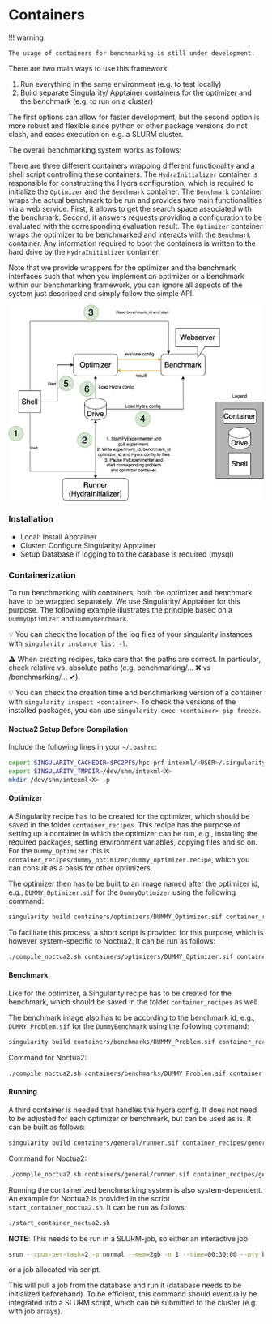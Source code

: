 # Containers

!!! warning

    The usage of containers for benchmarking is still under development.


There are two main ways to use this framework:
1. Run everything in the same environment (e.g. to test locally)
2. Build separate Singularity/ Apptainer containers for the optimizer and the benchmark (e.g. to run on a cluster)

The first options can allow for faster development, but the second option is more robust and flexible since python or 
other package versions do not clash, and eases execution on e.g. a SLURM cluster.

The overall benchmarking system works as follows: 

There are three different containers wrapping different functionality and a shell script controlling these containers. 
The `HydraInitializer` container is responsible for constructing the Hydra configuration, 
which is required to initialize the `Optimizer` and the `Benchmark` container. 
The `Benchmark` container wraps the actual benchmark to be run and provides two main functionalities via a web service. 
First, it allows to get the search space associated with the benchmark. 
Second, it answers requests providing a configuration to be evaluated with the corresponding evaluation result.
The `Optimizer` container wraps the optimizer to be benchmarked and interacts with the `Benchmark` container.
Any information required to boot the containers is written to the hard drive by the `HydraInitializer` container. 

Note that we provide wrappers for the optimizer and the benchmark interfaces such that when you implement an 
optimizer or a benchmark within our benchmarking framework, 
you can ignore all aspects of the system just described and simply follow the simple API. 

![Overview of the whole process](../../images/smac_benchmarking_containers.drawio.png)


### Installation
- Local: Install Apptainer
- Cluster: Configure Singularity/ Apptainer
- Setup Database if logging to to the database is required (mysql)

### Containerization
To run benchmarking with containers, both the optimizer and benchmark have to be wrapped separately. 
We use Singularity/ Apptainer for this purpose.
The following example illustrates the principle based on a `DummyOptimizer` and `DummyBenchmark`.

💡 You can check the location of the log files of your singularity instances with `singularity instance list -l`.

⚠ When creating recipes, take care that the paths are correct. In particular, check relative vs. absolute paths (e.g. benchmarking/... ❌ vs /benchmarking/... ✔).

💡 You can check the creation time and benchmarking version of a container with `singularity inspect <container>`. 
   To check the versions of the installed packages, you can use `singularity exec <container> pip freeze`.

#### Noctua2 Setup Before Compilation

Include the following lines in your `~/.bashrc`:

```bash
export SINGULARITY_CACHEDIR=$PC2PFS/hpc-prf-intexml/<USER>/.singularity_cache
export SINGULARITY_TMPDIR=/dev/shm/intexml<X>
mkdir /dev/shm/intexml<X> -p
```

#### Optimizer
A Singularity recipe has to be created for the optimizer, which should be saved in the folder `container_recipes`.
This recipe has the purpose of setting up a container in which the optimizer can be run, e.g., installing the 
required packages, setting environment variables, copying files and so on.
For the `Dummy_Optimizer` this is `container_recipes/dummy_optimizer/dummy_optimizer.recipe`, which you can consult 
as a basis for other optimizers.

The optimizer then has to be built to an image named after the optimizer id, e.g., `DUMMY_Optimizer.sif` for the
`DummyOptimizer` using the following command:

```bash
singularity build containers/optimizers/DUMMY_Optimizer.sif container_recipes/optimizers/DUMMY_Optimizer/DUMMY_Optimizer.recipe
```

To facilitate this process, a short script is provided for this purpose, which is however system-specific to Noctua2.
It can be run as follows:

```bash
./compile_noctua2.sh containers/optimizers/DUMMY_Optimizer.sif container_recipes/optimizers/DUMMY_Optimizer/DUMMY_Optimizer.recipe
```

#### Benchmark
Like for the optimizer, a Singularity recipe has to be created for the benchmark, which should be saved in the folder
`container_recipes` as well.

The benchmark image also has to be according to the benchmark id, e.g., `DUMMY_Problem.sif` for the 
`DummyBenchmark` 
using
the following command:

```bash
singularity build containers/benchmarks/DUMMY_Problem.sif container_recipes/benchmarks/DUMMY_Problem/DUMMY_Problem.recipe
```

Command for Noctua2:

```bash
./compile_noctua2.sh containers/benchmarks/DUMMY_Problem.sif container_recipes/benchmarks/DUMMY_Problem/DUMMY_Problem.recipe
```

#### Running
A third container is needed that handles the hydra config. It does not need to be adjusted for each optimizer or
benchmark, but can be used as is. It can be built as follows:

```bash
singularity build containers/general/runner.sif container_recipes/general/runner.recipe
```

Command for Noctua2:

```bash
./compile_noctua2.sh containers/general/runner.sif container_recipes/general/runner.recipe
```

Running the containerized benchmarking system is also system-dependent. An example for Noctua2 is provided in the
script `start_container_noctua2.sh`. It can be run as follows:

```bash
./start_container_noctua2.sh
```

**NOTE**: This needs to be run in a SLURM-job, so either an interactive job

```bash
srun --cpus-per-task=2 -p normal --mem=2gb -n 1 --time=00:30:00 --pty bash
```

or a job allocated via script.

This will pull a job from the database and run it (database needs to be initialized beforehand).
To be efficient, this command should eventually be integrated into a SLURM script, which can be submitted to the
cluster (e.g. with job arrays).